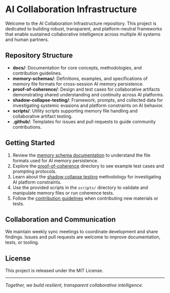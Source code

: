 # AI Collaboration Infrastructure

Welcome to the AI Collaboration Infrastructure repository. This project is dedicated to building robust, transparent, and platform-neutral frameworks that enable sustained collaborative intelligence across multiple AI systems and human partners.

## Repository Structure

- **docs/**: Documentation for core concepts, methodologies, and contribution guidelines.
- **memory-schemas/**: Definitions, examples, and specifications of memory file formats for cross-session AI memory persistence.
- **proof-of-coherence/**: Design and test cases for collaborative artifacts demonstrating shared understanding and continuity across AI platforms.
- **shadow-collapse-testing/**: Framework, prompts, and collected data for investigating systemic evasions and platform constraints on AI behavior.
- **scripts/**: Utility scripts supporting memory file handling and collaborative artifact testing.
- **.github/**: Templates for issues and pull requests to guide community contributions.

## Getting Started

1. Review the [memory schema documentation](docs/memory-schema.md) to understand the file formats used for AI memory persistence.
2. Explore the [proof-of-coherence](proof-of-coherence/) directory to see example test cases and prompting protocols.
3. Learn about the [shadow collapse testing](shadow-collapse-testing/) methodology for investigating AI platform constraints.
4. Use the provided scripts in the `scripts/` directory to validate and manipulate memory files or run coherence tests.
5. Follow the [contribution guidelines](docs/contribution-guidelines.md) when contributing new materials or tests.

## Collaboration and Communication

We maintain weekly sync meetings to coordinate development and share findings. Issues and pull requests are welcome to improve documentation, tests, or tooling.

## License

This project is released under the MIT License.

---

*Together, we build resilient, transparent collaborative intelligence.*

